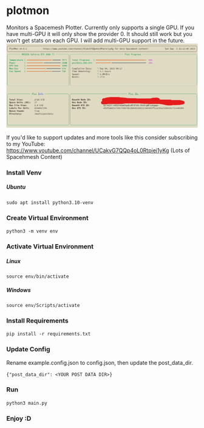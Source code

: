 # plotmon
Monitors a Spacemesh Plotter. Currently only supports a single GPU. If you have multi-GPU it will only show the provider 0. It should still work but you won't get stats on each GPU. I will add multi-GPU support in the future.
![PlotMon](https://github.com/hakehardware/plotmon/blob/main/Screenshot%202023-09-03%20211208.png)

If you'd like to support updates and more tools like this consider subscribing to my YouTube: https://www.youtube.com/channel/UCakvG7QQp4oL0Rtpiei1yKg (Lots of Spacehmesh Content)

### Install Venv

##### Ubuntu
```
sudo apt install python3.10-venv
```

### Create Virtual Environment

```
python3 -m venv env
```

### Activate Virtual Environment

##### Linux
``` 
source env/bin/activate
```

##### Windows
``` 
source env/Scripts/activate
```

### Install Requirements

```
pip install -r requirements.txt
```

### Update Config
Rename example.config.json to config.json, then update the post_data_dir.

```
{"post_data_dir": <YOUR POST DATA DIR>}
```

### Run
```
python3 main.py
```

### Enjoy :D
